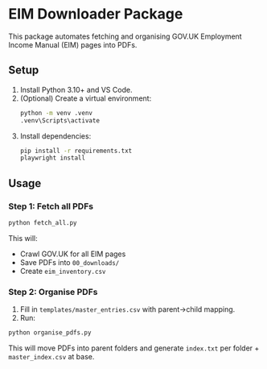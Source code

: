 # EIM Downloader Package

This package automates fetching and organising GOV.UK Employment Income Manual (EIM) pages into PDFs.

## Setup

1. Install Python 3.10+ and VS Code.
2. (Optional) Create a virtual environment:
   ```bash
   python -m venv .venv
   .venv\Scripts\activate
   ```
3. Install dependencies:
   ```bash
   pip install -r requirements.txt
   playwright install
   ```

## Usage

### Step 1: Fetch all PDFs
```bash
python fetch_all.py
```
This will:
- Crawl GOV.UK for all EIM pages
- Save PDFs into `00_downloads/`
- Create `eim_inventory.csv`

### Step 2: Organise PDFs
1. Fill in `templates/master_entries.csv` with parent→child mapping.
2. Run:
```bash
python organise_pdfs.py
```

This will move PDFs into parent folders and generate `index.txt` per folder + `master_index.csv` at base.
